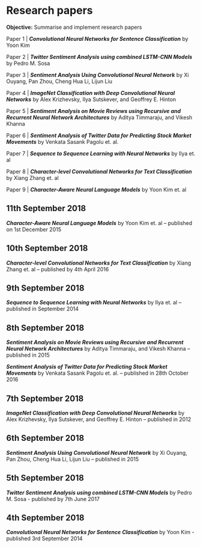 # Research papers

**Objective:** Summarise and implement research papers

Paper 1 | ***Convolutional Neural Networks for Sentence Classification*** by Yoon Kim

Paper 2 | ***Twitter Sentiment Analysis using combined LSTM-CNN Models*** by Pedro M. Sosa

Paper 3 | ***Sentiment Analysis Using Convolutional Neural Network*** by Xi Ouyang, Pan Zhou, Cheng Hua Li, Lijun Liu

Paper 4 | ***ImageNet Classification with Deep Convolutional Neural Networks*** by Alex Krizhevsky, Ilya Sutskever, and Geoffrey E. Hinton

Paper 5 | ***Sentiment Analysis on Movie Reviews using Recursive and Recurrent Neural Network Architectures*** by Aditya Timmaraju, and Vikesh Khanna

Paper 6 | ***Sentiment Analysis of Twitter Data for Predicting Stock Market Movements*** by Venkata Sasank Pagolu et. al.

Paper 7 | ***Sequence to Sequence Learning with Neural Networks*** by Ilya et. al

Paper 8 | ***Character-level Convolutional Networks for Text Classification*** by Xiang Zhang et. al

Paper 9 | ***Character-Aware Neural Language Models*** by Yoon Kim et. al

## 11th September 2018
***Character-Aware Neural Language Models*** by Yoon Kim et. al – published on 1st December 2015

## 10th September 2018
***Character-level Convolutional Networks for Text Classification*** by Xiang Zhang et. al – published by 4th April 2016

## 9th September 2018
***Sequence to Sequence Learning with Neural Networks*** by Ilya et. al – published in September 2014

## 8th September 2018
***Sentiment Analysis on Movie Reviews using Recursive and Recurrent Neural Network Architectures*** by Aditya Timmaraju, and Vikesh Khanna – published in 2015

***Sentiment Analysis of Twitter Data for Predicting Stock Market Movements*** by Venkata Sasank Pagolu et. al. – published in 28th October 2016

## 7th September 2018
***ImageNet Classification with Deep Convolutional Neural Networks*** by Alex Krizhevsky, Ilya Sutskever, and Geoffrey E. Hinton – published in 2012

## 6th September 2018
***Sentiment Analysis Using Convolutional Neural Network*** by Xi Ouyang, Pan Zhou, Cheng Hua Li, Lijun Liu – published in 2015

## 5th September 2018
***Twitter Sentiment Analysis using combined LSTM-CNN Models*** by Pedro M. Sosa - published by 7th June 2017

## 4th September 2018
***Convolutional Neural Networks for Sentence Classification*** by Yoon Kim - published 3rd September 2014